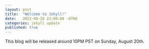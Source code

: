 ```yaml
---
layout: post
title:  "Welcome to Jekyll!"
date:   2023-08-20 22:00:00 -0700
categories: jekyll update
published: true
---
```


This blog will be released around 10PM PST on Sunday, August 20th.